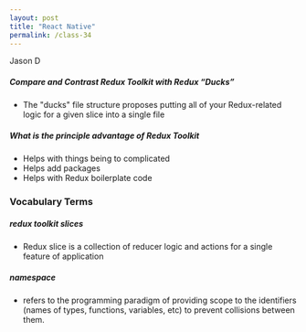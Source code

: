 ```yaml
---
layout: post
title: "React Native"
permalink: /class-34
---
```

Jason D


##### Compare and Contrast Redux Toolkit with Redux “Ducks”
* The "ducks" file structure proposes putting all of your Redux-related logic for a given slice into a single file

##### What is the principle advantage of Redux Toolkit
* Helps with things being to complicated
* Helps add packages
* Helps with Redux boilerplate code

### Vocabulary Terms
##### redux toolkit slices
* Redux slice is a collection of reducer logic and actions for a single feature of application

##### namespace
* refers to the programming paradigm of providing scope to the identifiers (names of types, functions, variables, etc) to prevent collisions between them.